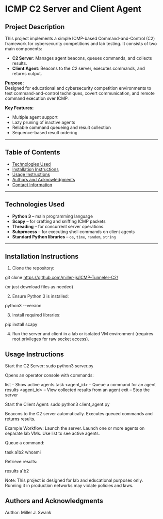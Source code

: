 # ICMP C2 Server and Client Agent

## Project Description
This project implements a simple ICMP-based Command-and-Control (C2) framework for cybersecurity competitions and lab testing. It consists of two main components:

- **C2 Server**: Manages agent beacons, queues commands, and collects results.
- **Client Agent**: Beacons to the C2 server, executes commands, and returns output.

**Purpose:**  
Designed for educational and cybersecurity competition environments to test command-and-control techniques, covert communication, and remote command execution over ICMP.

**Key Features:**
- Multiple agent support
- Lazy pruning of inactive agents
- Reliable command queueing and result collection
- Sequence-based result ordering
---

## Table of Contents
- [Technologies Used](#technologies-used)
- [Installation Instructions](#installation-instructions)
- [Usage Instructions](#usage-instructions)
- [Authors and Acknowledgments](#authors-and-acknowledgments)
- [Contact Information](#contact-information)

---

## Technologies Used
- **Python 3** – main programming language
- **Scapy** – for crafting and sniffing ICMP packets
- **Threading** – for concurrent server operations
- **Subprocess** – for executing shell commands on client agents
- **Standard Python libraries** – `os`, `time`, `random`, `string`

---

## Installation Instructions
1. Clone the repository:

git clone https://github.com/miller-js/ICMP-Tunneler-C2/

(or just download files as needed)

2. Ensure Python 3 is installed:

python3 --version

3. Install required libraries:

pip install scapy

4. Run the server and client in a lab or isolated VM environment (requires root privileges for raw socket access).

## Usage Instructions
Start the C2 Server:
sudo python3 server.py

Opens an operator console with commands:

list – Show active agents
task <agent_id> <command> – Queue a command for an agent
results <agent_id> – View collected results from an agent
exit – Stop the server

Start the Client Agent:
sudo python3 client_agent.py

Beacons to the C2 server automatically.
Executes queued commands and returns results.

Example Workflow:
Launch the server.
Launch one or more agents on separate lab VMs.
Use list to see active agents.

Queue a command:

task a1b2 whoami

Retrieve results:

results a1b2


Note: This project is designed for lab and educational purposes only. Running it in production networks may violate policies and laws.

## Authors and Acknowledgments

Author: Miller J. Swank
